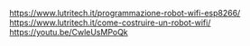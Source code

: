 https://www.lutritech.it/programmazione-robot-wifi-esp8266/
https://www.lutritech.it/come-costruire-un-robot-wifi/
https://youtu.be/CwleUsMPoQk
